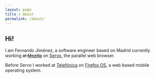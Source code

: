 ```yaml
---
layout: page
title : About
permalink: /about/
---
```

<h2>Hi!</h2>
<p>I am Fernando Jiménez, a software engineer based on Madrid currently working <strike>at <a href="https://mozilla.org">Mozilla</a></strike> on <a href="https://servo.org">Servo</a>, the parallel web browser.</p>
<p>Before Servo I worked at <a href="https://telefonica.com">Telefónica</a> on <a href="https://en.wikipedia.org/wiki/Firefox_OS">Firefox OS</a>, a web based mobile operating system.